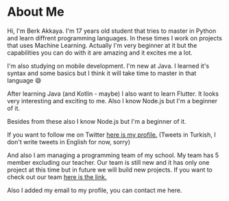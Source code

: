 # About Me
Hi, I'm Berk Akkaya. I'm 17 years old student that tries to master in Python and learn diffrent programming languages.
In these times I work on projects that uses Machine Learning. Actually I'm very beginner at it but the capabilities you can do
with it are amazing and it excites me a lot.

I'm also studying on mobile development. I'm new at Java. I learned it's syntax and some basics but I think it will take
time to master in that language 😄

After learning Java (and Kotlin - maybe) I also want to learn Flutter. It looks very interesting and exciting to me.
Also I know Node.js but I'm a beginner of it.

Besides from these also I know Node.js but I'm a beginner of it.

If you want to follow me on Twitter [here is my profile.](https://twitter.com/berkakkayaaa)
(Tweets in Turkish, I don't write tweets in English for now, sorry)

And also I am managing a programming team of my school. My team has 5 member excluding our teacher.
Our team is still new and it has only one project at this time but in future we will build new projects.
If you want to check out our team [here is the link.](https://github.com/dundar-ciloglu-programming-team)

Also I added my email to my profile, you can contact me here.
